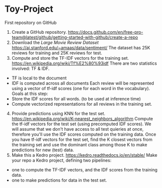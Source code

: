 # Toy-Project
First repository on GitHub

1. Create a GitHub repository.
https://docs.github.com/en/free-pro-team@latest/github/getting-started-with-github/create-a-repo
2. Download the _Large Movie Review Dataset_
https://ai.stanford.edu/~amaas/data/sentiment/
The dataset has 25K reviews for training and 25K reviews for test.
3. Compute and store the TF-IDF vectors for the training set.
https://en.wikipedia.org/wiki/Tf%E2%80%93idf
There are two statistics involved: TF & IDF.
  - TF is local to the document
  - IDF is computed across all documents
Each review will be represented using a vector of tf-idf scores (one for each word in the vocabulary).
Goals at this step:
  - Store the IDF scores for all words. (to be used at inference time)
  - Compute vectorized representations for all reviews in the training set.
4. Provide predictions using KNN for the test set.
https://en.wikipedia.org/wiki/K-nearest_neighbors_algorithm
Compute the tf-idf vectors for the test set (using precomputed IDF scores). We will assume that we don't have access to all test quieries at once, therefore you'll use the IDF scores computed on the training data.
Once you have tf-idf vectors for the test set, find the K closest vectors from the training set and use the dominant class among those K to make predictions for new (test) data.
5. Make this a Kedro project.
https://kedro.readthedocs.io/en/stable/
Make your repo a Kedro project, defining two pipelines:
 - one to compute the TF-IDF vectors, and the IDF scores from the training data.
 - one to make predictions for data in the test set.
